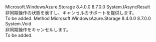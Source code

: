 <Type Name="ICancellableAsyncResult" FullName="Microsoft.WindowsAzure.Storage.ICancellableAsyncResult">
  <TypeSignature Language="C#" Value="public interface ICancellableAsyncResult : IAsyncResult" />
  <TypeSignature Language="ILAsm" Value=".class public interface auto ansi abstract ICancellableAsyncResult implements class System.IAsyncResult" />
  <TypeSignature Language="DocId" Value="T:Microsoft.WindowsAzure.Storage.ICancellableAsyncResult" />
  <TypeSignature Language="VB.NET" Value="Public Interface ICancellableAsyncResult&#xA;Implements IAsyncResult" />
  <TypeSignature Language="F#" Value="type ICancellableAsyncResult = interface&#xA;    interface IAsyncResult" />
  <AssemblyInfo>
    <AssemblyName>Microsoft.WindowsAzure.Storage</AssemblyName>
    <AssemblyVersion>8.4.0.0</AssemblyVersion>
    <AssemblyVersion>8.7.0.0</AssemblyVersion>
  </AssemblyInfo>
  <Interfaces>
    <Interface>
      <InterfaceName>System.IAsyncResult</InterfaceName>
    </Interface>
  </Interfaces>
  <Docs>
    <summary>
            非同期操作の状態を表すし、キャンセルのサポートを提供します。
            </summary>
    <remarks>To be added.</remarks>
  </Docs>
  <Members>
    <Member MemberName="Cancel">
      <MemberSignature Language="C#" Value="public void Cancel ();" />
      <MemberSignature Language="ILAsm" Value=".method public hidebysig newslot virtual instance void Cancel() cil managed" />
      <MemberSignature Language="DocId" Value="M:Microsoft.WindowsAzure.Storage.ICancellableAsyncResult.Cancel" />
      <MemberSignature Language="VB.NET" Value="Public Sub Cancel ()" />
      <MemberSignature Language="F#" Value="abstract member Cancel : unit -&gt; unit" Usage="iCancellableAsyncResult.Cancel " />
      <MemberType>Method</MemberType>
      <AssemblyInfo>
        <AssemblyName>Microsoft.WindowsAzure.Storage</AssemblyName>
        <AssemblyVersion>8.4.0.0</AssemblyVersion>
        <AssemblyVersion>8.7.0.0</AssemblyVersion>
      </AssemblyInfo>
      <ReturnValue>
        <ReturnType>System.Void</ReturnType>
      </ReturnValue>
      <Parameters />
      <Docs>
        <summary>
            非同期操作をキャンセルします。
            </summary>
        <remarks>To be added.</remarks>
      </Docs>
    </Member>
  </Members>
</Type>